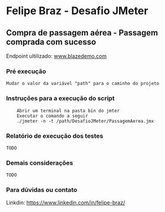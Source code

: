 # Felipe Braz - Desafio JMeter
## Compra de passagem aérea - Passagem comprada com sucesso

Endpoint ultilizado: www.blazedemo.com

### Pré execução
    Mudar o valor da variável "path" para o caminho do projeto

### Instruções para a execução do script
````
    Abrir um terminal na pasta bin do jmter
    Executar o comando a seguir
    ./jmeter -n -t /path/DesafioJMeter/PassagemAerea.jmx
````


### Relatório de execução dos testes
    TODO
    
### Demais considerações 
    TODO

### Para dúvidas ou contato 

Linkdin: https://www.linkedin.com/in/felipe-braz/